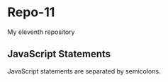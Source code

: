 # Repo-11
My eleventh repository

<!DOCTYPE html>
<html>
<body>

<h2>JavaScript Statements</h2>

<p>JavaScript statements are separated by semicolons.</p>

<p id="demo1"></p>

<script>
let a, b, c;
a = 5;
b = 6;
c = a + b;
document.getElementById("demo1").innerHTML = c;
</script>

</body>
</html>
